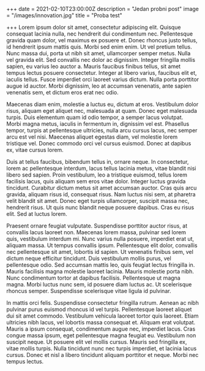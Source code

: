 +++
date = 2021-02-10T23:00:00Z
description = "Jedan probni post"
image = "/images/innovation.jpg"
title = "Proba test"

+++
Lorem ipsum dolor sit amet, consectetur adipiscing elit. Quisque consequat lacinia nulla, nec hendrerit dui condimentum nec. Pellentesque gravida quam dolor, vel maximus ex posuere et. Donec rhoncus justo tellus, id hendrerit ipsum mattis quis. Morbi sed enim enim. Ut vel pretium tellus. Nunc massa dui, porta ut nibh sit amet, ullamcorper semper metus. Nulla vel gravida elit. Sed convallis nec dolor ac dignissim. Integer fringilla mollis sapien, eu varius leo auctor a. Mauris faucibus finibus tellus, sit amet tempus lectus posuere consectetur. Integer at libero varius, faucibus elit et, iaculis tellus. Fusce imperdiet orci laoreet varius dictum. Nulla porta porttitor augue id auctor. Morbi dignissim, leo at accumsan venenatis, ante sapien venenatis sem, et dictum eros erat nec odio.

Maecenas diam enim, molestie a luctus eu, dictum at eros. Vestibulum dolor risus, aliquam eget aliquet nec, malesuada at quam. Donec eget malesuada turpis. Duis elementum quam id odio tempor, a semper lacus volutpat. Morbi magna metus, iaculis in fermentum in, dignissim vel est. Phasellus tempor, turpis at pellentesque ultricies, nulla arcu cursus lacus, nec semper arcu est vel nisi. Maecenas aliquet egestas diam, vel molestie lorem tristique vel. Donec commodo orci vel cursus euismod. Donec at dapibus ex, vitae cursus lorem.

Duis at tellus faucibus, bibendum tellus in, ornare neque. In consectetur, lorem ac pellentesque interdum, lacus tellus lacinia metus, vitae blandit nisi libero sed sapien. Proin vestibulum, leo a tristique euismod, tellus lorem facilisis lacus, quis aliquam sem eros vitae dolor. Integer luctus gravida tincidunt. Curabitur dictum metus sit amet accumsan auctor. Cras quis arcu gravida, aliquam risus id, consequat risus. Nam luctus nisi sem, at pharetra velit blandit sit amet. Donec eget turpis ullamcorper, suscipit massa nec, hendrerit risus. Ut quis nunc blandit neque posuere dapibus. Cras eu risus elit. Sed at luctus lorem.

Praesent ornare feugiat vulputate. Suspendisse porttitor auctor risus, at convallis lacus laoreet non. Maecenas lorem massa, pulvinar sed lorem quis, vestibulum interdum mi. Nunc varius nulla posuere, imperdiet erat ut, aliquam massa. Ut tempus convallis ipsum. Pellentesque elit dolor, convallis nec pellentesque sit amet, lobortis id sapien. Ut venenatis finibus sem, vel dictum neque efficitur tincidunt. Duis vestibulum mollis purus, vel pellentesque odio. Sed accumsan mattis leo, quis feugiat lectus fringilla in. Mauris facilisis magna molestie laoreet lacinia. Mauris molestie porta nibh. Nunc condimentum tortor at dapibus facilisis. Pellentesque ut magna magna. Morbi luctus nunc sem, id posuere diam luctus ac. Ut scelerisque rhoncus semper. Suspendisse scelerisque vitae ligula id pulvinar.

In mattis orci felis. Suspendisse consectetur fringilla rutrum. Aenean ac nibh pulvinar purus euismod rhoncus id vel turpis. Pellentesque laoreet aliquet dui sit amet commodo. Vestibulum vehicula laoreet tortor quis laoreet. Etiam ultricies nibh lacus, vel lobortis massa consequat et. Aliquam erat volutpat. Mauris a ipsum consequat, condimentum augue nec, imperdiet lacus. Cras congue massa ipsum, eget pellentesque magna feugiat eu. Vestibulum non suscipit neque. Ut posuere elit vel mollis cursus. Mauris sed fringilla ex, vitae mollis turpis. Nulla tincidunt nunc nec turpis imperdiet, et lacinia lacus cursus. Donec et nisl a libero tincidunt aliquam porttitor et neque. Morbi nec tempus lectus.